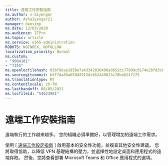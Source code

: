 ```yaml
---
title: 遠端工作安裝指南
ms.author: v-aiyengar
author: AshaIyengar21
manager: dansimp
ms.date: 12/03/2020
ms.audience: ITPro
ms.topic: article
ms.service: o365-administration
ROBOTS: NOINDEX, NOFOLLOW
localization_priority: Normal
ms.custom:
- "9004181"
- "7355"
ms.openlocfilehash: 03bf96aa1d50e7a43342030496ad652dc77999c0174e2bfd3c82049a60560762
ms.sourcegitcommit: b5f7da89a650d2915dc652449623c78be6247175
ms.translationtype: MT
ms.contentlocale: zh-TW
ms.lasthandoff: 08/05/2021
ms.locfileid: "54023981"
---
```

# <a name="remote-work-setup-guide"></a>遠端工作安裝指南

遠端執行的工作越來越多。 您的組織必須準備好，以管理增加的遠端工作需求。

使用 [ [遠端工作設定指南](https://go.microsoft.com/fwlink/?linkid=2142062) ] 啟用基本的安全性功能，並複查其他安全性建議。 您將取得協助，以降低 VPN 基礎結構的壓力，並選擇性地設定桌面和應用程式的遠端存取。 然後，您將查看部署 Microsoft Teams 和 Office 應用程式的選項。
